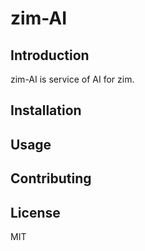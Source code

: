 # zim-AI

## Introduction

zim-AI is service of AI for zim.

## Installation

## Usage

## Contributing

## License

MIT
